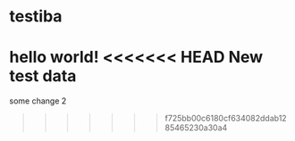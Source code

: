 # testiba
hello world!
<<<<<<< HEAD
New test data
=======
some change 2
>>>>>>> f725bb00c6180cf634082ddab1285465230a30a4
